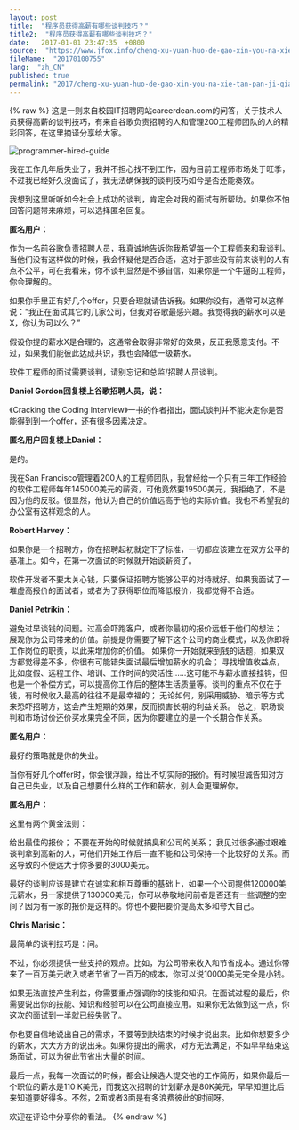 ```yaml
---
layout: post
title:  "程序员获得高薪有哪些谈判技巧？"
title2:  "程序员获得高薪有哪些谈判技巧？"
date:   2017-01-01 23:47:35  +0800
source:  "https://www.jfox.info/cheng-xu-yuan-huo-de-gao-xin-you-na-xie-tan-pan-ji-qiao.html"
fileName:  "20170100755"
lang:  "zh_CN"
published: true
permalink: "2017/cheng-xu-yuan-huo-de-gao-xin-you-na-xie-tan-pan-ji-qiao.html"
---
```

{% raw %}
这是一则来自校园IT招聘网站careerdean.com的问答，关于技术人员获得高薪的谈判技巧，有来自谷歌负责招聘的人和管理200工程师团队的人的精彩回答，在这里摘译分享给大家。

![programmer-hired-guide](/wp-content/uploads/2015/05/programmer-hired-guide.jpg)

我在工作几年后失业了，我并不担心找不到工作，因为目前工程师市场处于旺季，不过我已经好久没面试了，我无法确保我的谈判技巧如今是否还能奏效。

我想到这里听听如今社会上成功的谈判，肯定会对我的面试有所帮助。如果你不怕回答问题带来麻烦，可以选择匿名回复。

**匿名用户：**

作为一名前谷歌负责招聘人员，我真诚地告诉你我希望每一个工程师来和我谈判。当他们没有这样做的时候，我会怀疑他是否合适，这对于那些没有前来谈判的人有点不公平，可在我看来，你不谈判显然是不够自信，如果你是一个牛逼的工程师，你会理解的。

如果你手里正有好几个offer，只要合理就请告诉我。如果你没有，通常可以这样说：“我正在面试其它的几家公司，但我对谷歌最感兴趣。我觉得我的薪水可以是X，你认为可以么？”

假设你提的薪水X是合理的，这通常会取得非常好的效果，反正我愿意支付。不过，如果我们能彼此达成共识，我也会降低一级薪水。

软件工程师的面试需要谈判，请别忘记和总监/招聘人员谈判。

**Daniel Gordon回复楼上谷歌招聘人员，说：**

《Cracking the Coding Interview》一书的作者指出，面试谈判并不能决定你是否能得到到一个offer，还有很多因素决定。

**匿名用户回复楼上Daniel：**

是的。

我在San Francisco管理着200人的工程师团队，我曾经给一个只有三年工作经验的软件工程师每年145000美元的薪资，可他竟然要19500美元，我拒绝了，不是因为他的反驳。很显然，他认为自己的价值远高于他的实际价值。我也不希望我的办公室有这样观念的人。

**Robert Harvey：**

如果你是一个招聘方，你在招聘起初就定下了标准，一切都应该建立在双方公平的基准上。如今，在第一次面试的时候就开始谈薪资了。

软件开发者不要太关心钱，只要保证招聘方能够公平的对待就好。如果我面试了一堆虚高报价的面试者，或者为了获得职位而降低报价，我都觉得不合适。

**Daniel Petrikin：**

避免过早谈钱的问题。过高会吓跑客户，或者你最初的报价远低于他们的想法；
展现你为公司带来的价值。前提是你需要了解下这个公司的商业模式，以及你即将工作岗位的职责，以此来增加你的价值。
如果你一开始就来到钱的话题，如果双方都觉得差不多，你很有可能错失面试最后增加薪水的机会；
寻找增值收益点，比如度假、远程工作、培训、工作时间的灵活性……这可能不与薪水直接挂钩，但也是一个补偿方式，可以提高你工作后的整体生活质量等。谈判的重点不仅在于钱，有时候收入最高的往往不是最幸福的；
无论如何，别采用威胁、暗示等方式来恐吓招聘方，这会产生短期的效果，反而损害长期的利益关系。
总之，职场谈判和市场讨价还价买水果完全不同，因为你要建立的是一个长期合作关系。

**匿名用户：**

最好的策略就是你的失业。

当你有好几个offer时，你会很浮躁，给出不切实际的报价。有时候坦诚告知对方自己已失业，以及自己想要什么样的工作和薪水，别人会更理解你。

**匿名用户：**

这里有两个黄金法则：

给出最佳的报价；
不要在开始的时候就搞臭和公司的关系；
我见过很多通过艰难谈判拿到高新的人，可他们开始工作后一直不能和公司保持一个比较好的关系。而这导致的不便远大于你多要的3000美元。

最好的谈判应该是建立在诚实和相互尊重的基础上，如果一个公司提供120000美元薪水，另一家提供了130000美元，你可以恭敬地问前者是否还有一些调整的空间？因为有一家的报价是这样的。你也不要把要价提高太多和夸大自己。

**Chris Marisic：**

最简单的谈判技巧是：问。

不过，你必须提供一些支持的观点。比如，为公司带来收入和节省成本。通过你带来了一百万美元收入或者节省了一百万的成本，你可以说10000美元完全是小钱。

如果无法直接产生利益，你需要重点强调你的技能和知识。在面试过程的最后，你需要说出你的技能、知识和经验可以在公司直接应用。如果你无法做到这一点，你这次的面试到一半就已经失败了。

你也要自信地说出自己的需求，不要等到快结束的时候才说出来。比如你想要多少的薪水，大大方方的说出来。如果你提出的需求，对方无法满足，不如早早结束这场面试，可以为彼此节省出大量的时间。

最后一点，我每一次面试的时候，都会让候选人提交他的工作简历，如果你最后一个职位的薪水是110 K美元，而我这次招聘的计划薪水是80K美元，早早知道比后来知道要好得多。不然，2面或者3面是有多浪费彼此的时间呀。

欢迎在评论中分享你的看法。
{% endraw %}
